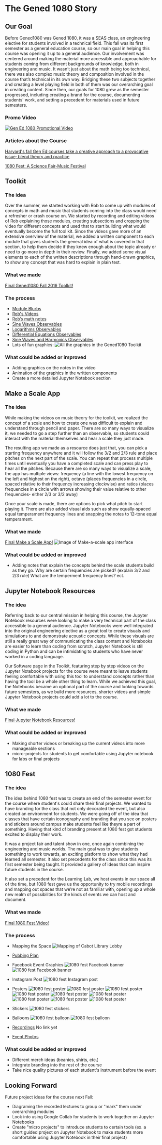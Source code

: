 # The Gened 1080 Story

## Our Goal
Before Gened1080 was Gened 1080, it was a SEAS class, an engineering elective for students involved in a technical field. This fall was its first semester as a general education course, so our main goal in helping this course was opening it up to a general audience. Our involvement was centered around making the material more accessible and approachable for students coming from different backgrounds of knowledge, both in engineering and music. It wasn’t just about the math being too technical, there was also complex music theory and composition involved in the course that’s technical in its own way. Bridging these two subjects together and creating a level playing field in both of them was our overarching goal in creating content. Since then, our goals for 1080 grew as the semester progressed, including creating a brand for the course, documenting students' work, and setting a precedent for materials used in future semesters.

### Promo Video
[![Gen Ed 1080 Promotional Video](https://files.slack.com/files-pri/T0HTW3H0V-F013TAALKGF/screenshot_2020-05-25_15.00.05.png?pub_secret=802d4afb9f)](https://vimeo.com/348453269/fdbfbeefae)


### Articles about the Course
[Harvard's fall Gen Ed courses take a creative approach to a provocative issue; blend theory and practice](https://news.harvard.edu/gazette/story/2019/09/harvards-fall-gen-ed-courses-take-a-creative-approach-to-a-provocative-issue-blend-theory-and-practice/?utm_source=SilverpopMailing&utm_medium=email&utm_campaign=Daily%20Gazette%2020190906%20(1))

[1080 Fest: A Science Fair-Music Festival](https://gened.fas.harvard.edu/news/1080-fest-science-fair-music-festival)


## Toolkit

### The idea
Over the summer, we started working with Rob to come up with modules of concepts in math and music that students coming into the class would need a refresher or crash course on. We started by recording and editing videos of Rob explaining those modules, creating subsections and cropping the video for different concepts and used that to start building what would eventually become the full tool kit. Since the videos gave more of an extensive overview of the material, we added a written component to each module that gives students the general idea of what is covered in that section, to help them decide if they knew enough about the topic already or need to go more in depth in their review. Finally, we added some visual elements to each of the written descriptions through hand-drawn graphics, to show any concept that was hard to explain in plain test. 

### What we made
[Final Gened1080 Fall 2019 Toolkit!](https://gened1080.bok.tools/)

### The process
* [Module Blurbs](https://docs.google.com/document/d/1_YJnUMSYqqPwXoJHm_x3txwrBc_XzPcKEETO6o5yP-4/edit?usp=sharing)
* [Rob's Videos](https://gened1080.bok.tools/math.html)
* [Rob’s math notes](https://drive.google.com/file/d/1DtwI9qUcuZSQ3hB3vlDpsalTJQ8cccb4/view?usp=sharing)
* [Sine Waves Observables](https://observablehq.com/@hzsteinberg/the-sine-wave)
* [Logarithms Observables](https://observablehq.com/@hzsteinberg/logarithms)
* [Differential Equations Observables](https://observablehq.com/@hzsteinberg/differential-equations)
* [Sine Waves and Harmonics Observables](https://observablehq.com/@hzsteinberg/sine-waves-and-harmonics)
* Lots of fun graphics:
![All the graphics in the Gened1080 Toolkit](https://files.slack.com/files-pri/T0HTW3H0V-F014K6GBKKJ/1080_toolkit_graphics.jpg?pub_secret=7f87cc7461)


### What could be added or improved
* Adding graphics on the notes in the video 
* Animation of the graphics in the written components
* Create a more detailed Jupyter Notebook section

## Make a Scale App

### The idea
While making the videos on music theory for the toolkit, we realized the concept of a scale and how to create one was difficult to explain and understand through pencil and paper. There are so many ways to visualize it, we needed to go a step further than an observable, so students could interact with the material themselves and hear a scale they just made. 

The resulting app we made as a resource does just that, you can pick a starting frequency anywhere and it will follow the 3/2 and 2/3 rule and place pitches on the next part of the scale. You can repeat that process multiple times until eventually you have a completed scale and can press play to hear all the pitches. Because there are so many ways to visualize a scale, the app has multiple views: frequency (a line with the lowest frequency on the left and highest on the right), octave (places frequencies in a circle, spaced relative to their frequency increasing clockwise) and ratios (places frequencies in a circle with arrows showing their value relative to other frequencies- either 2/3 or 3/2 away)

Once your scale is made, there are options to pick what pitch to start playing it. There are also added visual aids such as show equally-spaced equal temperament frequency lines and snapping the notes to 12-tone equal temperament.

### What we made
[Final Make a Scale App!](https://jsbean.github.io/makeascale/)
![Image of Make-a-scale app interface](https://files.slack.com/files-pri/T0HTW3H0V-F014UTHJBT2/screenshot_2020-05-21_12.28.17.png?pub_secret=f68d75eb3e)

### What could be added or improved
* Adding notes that explain the concepts behind the scale students build as they go. Why are certain frequencies are picked? (explain 3/2 and 2/3 rule) What are the temperment frequency lines? ect.

## Jupyter Notebook Resources

### The idea
Referring back to our central mission in helping this course, the Jupyter Notebook resources were looking to make a very technical part of the class accessible to a general audience. Jupyter Notebooks were well integrated into the original engineering elective as a great tool to create visuals and simulations to and demonstrate acoustic concepts. While these visuals are still a really great way of communicating the class content and Notebooks are easier to learn than coding from scratch, Jupyter Notebook is still coding in Python and can be intimidating to students who have never worked in a coding language.

Our Software page in the Toolkit, featuring step by step videos on the Jupyter Notebook projects for the course were meant to leave students feeling comfortable with using this tool to understand concepts rather than having the tool be a whole other thing to learn. While we achieved this goal, the Notebooks became an optional part of the course and looking towards future semesters, as we build more resources, shorter videos and simple Jupyter Notebook projects could add a lot to the course.

### What we made
[Final Jupyter Notebook Resources!](https://gened1080.bok.tools/software.html) 


### What could be added or improved
* Making shorter videos or breaking up the current videos into more manageable sections
* micro-projects for students to get comfortable using Jupyter notebook for labs or final projects

## 1080 Fest

### The idea
The idea behind 1080 fest was to create an end of the semester event for the course where student's could share their final projects. We wanted to have branding for the class that not only decorated the event, but also created an environment for students. We were going off of the idea that classes that have certain iconography and branding that you see on posters and stickers around campus make students feel like theyre a part of something. Having that kind of branding present at 1080 fest got students excited to display their work. 

It was a project fair and talent show in one, once again combining the engineering and music worlds. The main goal was to give students something to work towards, an exciting platform to show what they had learned all semester. It also set precedents for the class since this was its first semester being taught. It provided a gallery of ideas that can inspire future students in the course. 

It also set a precedent for the Learning Lab, we host events in our space all of the time, but 1080 fest gave us the opportunity to try mobile recordings and mapping out spaces that we’re not as familiar with, opening up a whole new realm of possibilities for the kinds of events we can host and document. 
 

### What we made

[Final 1080 Fest Video!](https://vimeo.com/384793562)


### The process
* Mapping the Space
![Mapping of Cabot Library Lobby](https://files.slack.com/files-pri/T0HTW3H0V-F013T9F9ZK9/cabot_floor_plan.jpg?pub_secret=7738f27ae0)

* [Pubbing Plan](https://docs.google.com/document/d/1KP6gq8LhfPIOW-ozLdbat6RVYPYDZepM8OmT3xCHJgk/edit?usp=sharing)

* Facebook Event Graphics
![1080 fest Facebook banner](https://files.slack.com/files-pri/T0HTW3H0V-F01481W2W8J/1080festfbcover1.png?pub_secret=bcac3238ce)
![1080 fest Facebook banner](https://files.slack.com/files-pri/T0HTW3H0V-F014E75AMU4/1080festfbcover2.png?pub_secret=66a63c67b3)

* Instagram Post
![1080 fest Instagram post](https://files.slack.com/files-pri/T0HTW3H0V-F013T9G101M/1080festinstapost.png?pub_secret=e06caf0946)

* Posters
![1080 fest poster](https://files.slack.com/files-pri/T0HTW3H0V-F01481VQZ4J/1080festconcert.jpg?pub_secret=501ec193dc)
![1080 fest poster](https://files.slack.com/files-pri/T0HTW3H0V-F014880K8V9/1080festgrey.jpg?pub_secret=7ccd4b655f)
![1080 fest poster](https://files.slack.com/files-pri/T0HTW3H0V-F013T9FLM6K/1080festpaint.jpg?pub_secret=9132e9b6c9)
![1080 fest poster](https://files.slack.com/files-pri/T0HTW3H0V-F0146L4KZPX/1080festpink.jpg?pub_secret=c24bc1dd54)
![1080 fest poster](https://files.slack.com/files-pri/T0HTW3H0V-F014LL6SNQH/image_from_ios__3_.png?pub_secret=2e37d60f10)
![1080 fest poster](https://files.slack.com/files-pri/T0HTW3H0V-F013T9FLP9D/image_from_ios__4_.png?pub_secret=9def0b26c3)
![1080 fest poster](https://files.slack.com/files-pri/T0HTW3H0V-F0146L4L1GV/image_from_ios__5_.png?pub_secret=9e1b0fcbb6)
![1080 fest poster](https://files.slack.com/files-pri/T0HTW3H0V-F01419R76TY/misty_forest_music_festival_poster.jpg?pub_secret=6499663389)
![1080 fest poster](https://files.slack.com/files-pri/T0HTW3H0V-F0146L4L1SR/screenshot_2019-12-04_at_14.32.58.png?pub_secret=f763593845)

* Stickers
![1080 fest stickers](https://files.slack.com/files-pri/T0HTW3H0V-F013T9F9ZNK/stickers.jpg?pub_secret=3bc450898a)

* Balloons
![1080 fest balloon](https://files.slack.com/files-pri/T0HTW3H0V-F013T9F9Z9V/balloon_1.jpg?pub_secret=d1f50f8ae9)
![1080 fest balloon](https://files.slack.com/files-pri/T0HTW3H0V-F014E74N3EY/balloon_2.jpg?pub_secret=330740084d)


* [Recordings]() No link yet

* [Event Photos](https://drive.google.com/drive/folders/1MLXWAOmGWKvMP_B5K8fcu34uJitLFHhU)


### What could be added or improved

* Different merch ideas (beanies, shirts, etc.)
* Integrate branding into the rest of the course
* Take nice quality pictures of each student's instrument before the event


## Looking Forward
Future project ideas for the course next Fall:

* Diagraming the recorded lectures to group or "mark" them under overarching modules
* Look into using Google Collab for students to work together on Jupyter Notebooks
* Create "micro projects" to introduce students to certain tools (ex. a short guided project on Jupyter Notebook to make students more comfortable using Jupyter Notebook in their final project)
